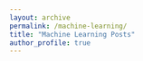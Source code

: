 ```yaml
---
layout: archive
permalink: /machine-learning/
title: "Machine Learning Posts"
author_profile: true
---
```


